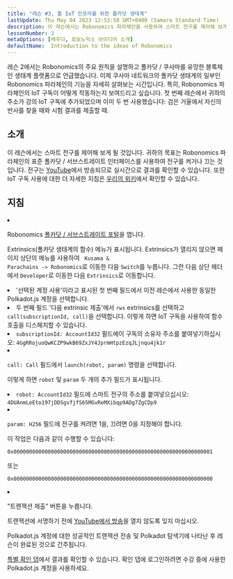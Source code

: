```yaml
---
title: "레슨 #3, 홈 IoT 인프라를 위한 폴카닷 생태계"
lastUpdate: Thu May 04 2023 12:53:58 GMT+0400 (Samara Standard Time)
description: 이 레슨에서는 Robonomics 파라체인을 사용하여 스마트 전구를 제어해 보게 될 것입니다.
lessonNumber: 3
metaOptions: [배우다, 로보노믹스 아이디어 소개]
defaultName:  Introduction to the ideas of Robonomics
---
```


레슨 2에서는 Robonomics의 주요 원칙을 설명하고 폴카닷 / 쿠사마를 유망한 블록체인 생태계 플랫폼으로 언급했습니다. 이제 쿠사마 네트워크의 폴카닷 생태계의 일부인 Robonomics 파라체인의 기능을 자세히 살펴보는 시간입니다. 특히, Robonomics 파라체인의 IoT 구독이 어떻게 작동하는지 보여드리고 싶습니다. 첫 번째 레슨에서 귀하의 주소가 강의 IoT 구독에 추가되었으며 이미 두 번 사용했습니다: 검은 거울에서 자신의 반사를 찾을 때와 시험 결과를 제출할 때.

## 소개

이 레슨에서는 스마트 전구를 제어해 보게 될 것입니다. 귀하의 목표는 Robonomics 파라체인의 표준 폴카닷 / 서브스트레이트 인터페이스를 사용하여 전구를 켜거나 끄는 것입니다. 전구는 [YouTube](https://www.youtube.com/channel/UCkemsNJWaCmvF1Oi50C-hAg/live)에서 방송되므로 실시간으로 결과를 확인할 수 있습니다. 또한 IoT 구독 사용에 대한 더 자세한 지침은 [우리의 위키](https://wiki.robonomics.netw또는k/docs/subscription-launch/)에서 확인할 수 있습니다.


## 지침

<List type="numbers">

<li>

Robonomics [폴카닷 / 서브스트레이트 포털](https://polkadot.js.또는g/apps/?rpc=wss%3A%2F%2Fkusama.rpc.robonomics.netw또는k%2F#/extrinsics)을 엽니다.

Extrinsics(폴카닷 생태계의 함수) 메뉴가 표시됩니다. Extrinsics가 열리지 않으면 페이지 상단의 메뉴를 사용하여 <code> Kusama & Parachains -> Robonomics</code>로 이동한 다음 <code>Switch</code>를 누릅니다. 그런 다음 상단 헤더에서 <code>Developer</code>로 이동한 다음 <code>Extrinsics</code>로 이동합니다.

</li>

<li>
'선택된 계정 사용'이라고 표시된 첫 번째 필드에서 이전 레슨에서 사용한 동일한 Polkadot.js 계정을 선택합니다.
</li>

<li>
두 번째 필드 '다음 extrinsic 제출'에서 <code>rws</code> extrinsics를 선택하고 <code>call(subscriptionId, call)</code>을 선택합니다. 이렇게 하면 IoT 구독을 사용하여 함수 호출을 디스패치할 수 있습니다.
</li>

<li>
<code>subscriptionId: AccountId32</code> 필드에이 구독의 소유자 주소를 붙여넣기하십시오: <code>4GgRRojuoQwKCZP9wkB69ZxJY4JprmHtpzEzqJLjnqu4jk1r</code>
</li>

<li>

<code>call: Call</code> 필드에서 <code>launch(robot, param)</code> 명령을 선택합니다.

이렇게 하면 <code>robot</code> 및 <code>param</code> 두 개의 추가 필드가 표시됩니다.

</li>

<li>
<code>robot: AccountId32</code> 필드에 스마트 전구의 주소를 붙여넣으십시오: <code>4DUAnmLeEto197jDDSgvfjfS65MGvReMXibqp9ADg7ZgCDp9</code>
</li>

<li>

<code>param: H256</code> 필드에 전구를 켜려면 1을, 끄려면 0을 지정해야 합니다.

이 작업은 다음과 같이 수행할 수 있습니다:

<code>0x0000000000000000000000000000000000000000000000000000000000000001</code>

또는

<code>0x0000000000000000000000000000000000000000000000000000000000000000</code>

</li>

<li>

"트랜잭션 제출" 버튼을 누릅니다.

트랜잭션에 서명하기 전에 [YouTube에서 방송](https://www.youtube.com/channel/UCkemsNJWaCmvF1Oi50C-hAg/live)을 열지 않도록 잊지 마십시오.

</li>


</List>

<Result>

Polkadot.js 계정에 대한 성공적인 트랜잭션 전송 및 Polkadot 탐색기에 나타난 후 레슨이 완료된 것으로 간주됩니다.

[특별 확인 댑](https://lk.robonomics.academy/)에서 결과를 확인할 수 있습니다. 확인 댑에 로그인하려면 수강 중에 사용한 Polkadot.js 계정을 사용하세요.

</Result>